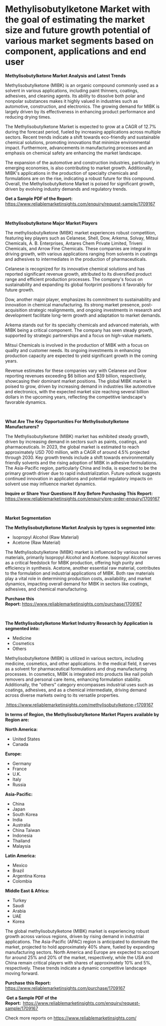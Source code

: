 <p><h1>Methylisobutylketone Market with the goal of estimating the market size and future growth potential of various market segments based on component, applications and end user</h1></p><p><strong>Methylisobutylketone Market Analysis and Latest Trends</strong></p>
<p><p>Methylisobutylketone (MIBK) is an organic compound commonly used as a solvent in various applications, including paint thinners, coatings, adhesives, and cleaning agents. Its ability to dissolve both polar and nonpolar substances makes it highly valued in industries such as automotive, construction, and electronics. The growing demand for MIBK is largely driven by its effectiveness in enhancing product performance and reducing drying times.</p><p>The Methylisobutylketone Market is expected to grow at a CAGR of 12.7% during the forecast period, fueled by increasing applications across multiple sectors. Recent trends indicate a shift towards eco-friendly and sustainable chemical solutions, promoting innovations that minimize environmental impact. Furthermore, advancements in manufacturing processes and an emphasis on chemical safety are enhancing the market landscape.</p><p>The expansion of the automotive and construction industries, particularly in emerging economies, is also contributing to market growth. Additionally, MIBK's applications in the production of specialty chemicals and formulations are on the rise, indicating a robust future for this compound. Overall, the Methylisobutylketone Market is poised for significant growth, driven by evolving industry demands and regulatory trends.</p></p>
<p><strong>Get a Sample PDF of the Report:&nbsp;</strong> <a href="https://www.reliablemarketinsights.com/enquiry/request-sample/1709167?utm_campaign=3193&utm_medium=2&utm_source=Github&utm_content=ia&utm_term=27032025&utm_id=methylisobutylketone">https://www.reliablemarketinsights.com/enquiry/request-sample/1709167</a></p>
<p>&nbsp;</p>
<p><strong>Methylisobutylketone Major Market Players</strong></p>
<p><p>The methylisobutylketone (MIBK) market experiences robust competition, featuring key players such as Celanese, Shell, Dow, Arkema, Solvay, Mitsui Chemicals, A. B. Enterprises, Antares Chem Private Limited, Triveni Chemicals, and Arrow Fine Chemicals. These companies are integral in driving growth, with various applications ranging from solvents in coatings and adhesives to intermediates in the production of pharmaceuticals.</p><p>Celanese is recognized for its innovative chemical solutions and has reported significant revenue growth, attributed to its diversified product range and efficient production processes. The company's focus on sustainability and expanding its global footprint positions it favorably for future growth.</p><p>Dow, another major player, emphasizes its commitment to sustainability and innovation in chemical manufacturing. Its strong market presence, post-acquisition strategic realignments, and ongoing investments in research and development facilitate long-term growth and adaptation to market demands.</p><p>Arkema stands out for its specialty chemicals and advanced materials, with MIBK being a critical component. The company has seen steady growth, supported by strategic partnerships and a focus on high-value markets.</p><p>Mitsui Chemicals is involved in the production of MIBK with a focus on quality and customer needs. Its ongoing investments in enhancing production capacity are expected to yield significant growth in the coming years.</p><p>Revenue estimates for these companies vary with Celanese and Dow reporting revenues exceeding $6 billion and $39 billion, respectively, showcasing their dominant market positions. The global MIBK market is poised to grow, driven by increasing demand in industries like automotive and electronics, with the expected market size reaching several billion dollars in the upcoming years, reflecting the competitive landscape's favorable dynamics.</p></p>
<p>&nbsp;</p>
<p><strong>What Are The Key Opportunities For Methylisobutylketone Manufacturers?</strong></p>
<p><p>The Methylisobutylketone (MIBK) market has exhibited steady growth, driven by increasing demand in sectors such as paints, coatings, and pharmaceuticals. In 2023, the global market is estimated to reach approximately USD 700 million, with a CAGR of around 4.5% projected through 2030. Key growth trends include a shift towards environmentally friendly solvents and the rising adoption of MIBK in adhesive formulations. The Asia-Pacific region, particularly China and India, is expected to be the primary growth driver due to rapid industrialization. Future outlook suggests continued innovation in applications and potential regulatory impacts on solvent use may influence market dynamics.</p></p>
<p><strong>Inquire or Share Your Questions If Any Before Purchasing This Report:</strong> <a href="https://www.reliablemarketinsights.com/enquiry/pre-order-enquiry/1709167?utm_campaign=3193&utm_medium=2&utm_source=Github&utm_content=ia&utm_term=27032025&utm_id=methylisobutylketone">https://www.reliablemarketinsights.com/enquiry/pre-order-enquiry/1709167</a></p>
<p>&nbsp;</p>
<p><strong>Market Segmentation</strong></p>
<p><strong>The Methylisobutylketone Market Analysis by types is segmented into:</strong></p>
<p><ul><li>Isopropyl Alcohol (Raw Material)</li><li>Acetone (Raw Material)</li></ul></p>
<p><p>The Methylisobutylketone (MIBK) market is influenced by various raw materials, primarily Isopropyl Alcohol and Acetone. Isopropyl Alcohol serves as a critical feedstock for MIBK production, offering high purity and efficiency in synthesis. Acetone, another essential raw material, contributes to the formulation and industrial applications of MIBK. Both raw materials play a vital role in determining production costs, availability, and market dynamics, impacting overall demand for MIBK in sectors like coatings, adhesives, and chemical manufacturing.</p></p>
<p><strong>Purchase this Report:&nbsp;</strong><a href="https://www.reliablemarketinsights.com/purchase/1709167?utm_campaign=3193&utm_medium=2&utm_source=Github&utm_content=ia&utm_term=27032025&utm_id=methylisobutylketone">https://www.reliablemarketinsights.com/purchase/1709167</a></p>
<p>&nbsp;</p>
<p><strong>The Methylisobutylketone Market Industry Research by Application is segmented into:</strong></p>
<p><ul><li>Medicine</li><li>Cosmetics</li><li>Others</li></ul></p>
<p><p>Methylisobutylketone (MIBK) is utilized in various sectors, including medicine, cosmetics, and other applications. In the medical field, it serves as a solvent for pharmaceutical formulations and drug manufacturing processes. In cosmetics, MIBK is integrated into products like nail polish removers and personal care items, enhancing formulation stability. Additionally, the "others" category encompasses industrial uses such as coatings, adhesives, and as a chemical intermediate, driving demand across diverse markets owing to its versatile properties.</p></p>
<p><a href="https://www.reliablemarketinsights.com/methylisobutylketone-r1709167?utm_campaign=3193&utm_medium=2&utm_source=Github&utm_content=ia&utm_term=27032025&utm_id=methylisobutylketone">&nbsp;https://www.reliablemarketinsights.com/methylisobutylketone-r1709167</a></p>
<p><strong>In terms of Region, the Methylisobutylketone Market Players available by Region are:</strong></p>
<p>
    <p> <strong> North America: </strong>
        <ul>
            <li>United States</li>
            <li>Canada</li>
        </ul>
        </p> 
    <p> <strong> Europe: </strong>
        <ul>
            <li>Germany</li>
            <li>France</li>
            <li>U.K.</li>
            <li>Italy</li>
            <li>Russia</li>
        </ul>
        </p> 
    <p> <strong> Asia-Pacific: </strong>
        <ul>
            <li>China</li>
            <li>Japan</li>
            <li>South Korea</li>
            <li>India</li>
            <li>Australia</li>
            <li>China Taiwan</li>
            <li>Indonesia</li>
            <li>Thailand</li>
            <li>Malaysia</li>
        </ul>
        </p> 
    <p> <strong> Latin America: </strong>
        <ul>
            <li>Mexico</li>
            <li>Brazil</li>
            <li>Argentina Korea</li>
            <li>Colombia</li>
        </ul>
        </p> 
    <p> <strong> Middle East & Africa: </strong>
        <ul>
            <li>Turkey</li>
            <li>Saudi</li>
            <li>Arabia</li>
            <li>UAE</li>
            <li>Korea</li>
        </ul>
    </p>
    </p>
<p><p>The global methylisobutylketone (MIBK) market is experiencing robust growth across various regions, driven by rising demand in industrial applications. The Asia-Pacific (APAC) region is anticipated to dominate the market, projected to hold approximately 40% share, fueled by expanding manufacturing sectors. North America and Europe are expected to account for around 25% and 20% of the market, respectively, while the USA and China remain critical players with shares of approximately 10% and 5%, respectively. These trends indicate a dynamic competitive landscape moving forward.</p></p>
<p><strong>Purchase this Report: </strong><a href="https://www.reliablemarketinsights.com/purchase/1709167?utm_campaign=3193&utm_medium=2&utm_source=Github&utm_content=ia&utm_term=27032025&utm_id=methylisobutylketone">https://www.reliablemarketinsights.com/purchase/1709167</a></p>
<p>&nbsp;<strong>Get a Sample PDF of the Report:&nbsp;&nbsp;</strong><a href="https://www.reliablemarketinsights.com/enquiry/request-sample/1709167?utm_campaign=3193&utm_medium=2&utm_source=Github&utm_content=ia&utm_term=27032025&utm_id=methylisobutylketone">https://www.reliablemarketinsights.com/enquiry/request-sample/1709167</a></p>
<p><strong></strong></p>
<p>Check more reports on <a href="https://www.reliablemarketinsights.com/?utm_campaign=3193&utm_medium=2&utm_source=Github&utm_content=ia&utm_term=27032025&utm_id=methylisobutylketone">https://www.reliablemarketinsights.com/</a></p>
